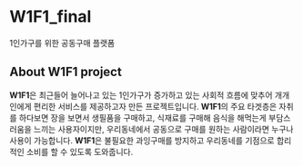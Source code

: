# W1F1_final
1인가구를 위한 공동구매 플랫폼 

## About W1F1 project

**W1F1**은 최근들어 늘어나고 있는 1인가구가 증가하고 있는 사회적 흐름에 맞추어 개개인에게 편리한 서비스를 제공하고자 만든 프로젝트입니다. 
**W1F1**의 주요 타겟층은 자취를 하다보면 장을 보면서 생필품을 구매하고, 식재료를 구매해 음식을 해먹는게 부담스러움을 느끼는 사용자이지만, 우리동네에서 공동으로 구매를 원하는 사람이라면 누구나 사용이 가능합니다.
**W1F1**은 불필요한 과잉구매를 방지하고 우리동네를 기점으로 합리적인 소비를 할 수 있도록 도와줍니다.



